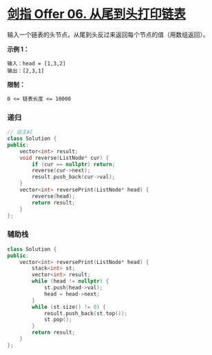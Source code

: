 # [剑指 Offer 06. 从尾到头打印链表](https://leetcode.cn/problems/cong-wei-dao-tou-da-yin-lian-biao-lcof/)

输入一个链表的头节点，从尾到头反过来返回每个节点的值（用数组返回）。

**示例 1：**

```
输入：head = [1,3,2]
输出：[2,3,1]
```

**限制：**

```
0 <= 链表长度 <= 10000
```

### 递归

```c++
// 自主AC
class Solution {
public:
    vector<int> result;
    void reverse(ListNode* cur) {
        if (cur == nullptr) return;
        reverse(cur->next);
        result.push_back(cur->val);
    }
    vector<int> reversePrint(ListNode* head) {
        reverse(head);
        return result;
    }
};
```

### 辅助栈

```c++
class Solution {
public:
    vector<int> reversePrint(ListNode* head) {
        stack<int> st;
        vector<int> result;
        while (head != nullptr) {
            st.push(head->val);
            head = head->next;
        }
        while (st.size() != 0) {
            result.push_back(st.top());
            st.pop();
        }
        return result;
    }
};
```

